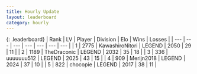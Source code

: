 ```yaml
---
title: Hourly Update
layout: leaderboard
category: hourly
---
```


{: .leaderboard}
| Rank | LV | Player | Division | Elo | Wins | Losses |
| --- | --- | --- | --- | --- | --- | --- |
| <span data-change="1">1</span> | 2775 | <span title="ID: 164871">KawashiroNitori</span> | LEGEND | <span data-change="20">2050</span> | <span data-change="3">29</span> | <span data-change="0">11</span> |
| <span data-change="-1">2</span> | 1189 | <span title="ID: 544310">TheDraconic</span> | LEGEND | <span data-change="0">2032</span> | <span data-change="0">35</span> | <span data-change="0">18</span> |
| <span data-change="0">3</span> | 336 | <span title="ID: 655022">uuuuuuu512</span> | LEGEND | <span data-change="0">2025</span> | <span data-change="0">43</span> | <span data-change="0">15</span> |
| <span data-change="3">4</span> | 909 | <span title="ID: 489101">Merijn2018</span> | LEGEND | <span data-change="12">2024</span> | <span data-change="4">37</span> | <span data-change="1">10</span> |
| <span data-change="-1">5</span> | 822 | <span title="ID: 495743">chocopie</span> | LEGEND | <span data-change="0">2017</span> | <span data-change="0">38</span> | <span data-change="0">11</span> |